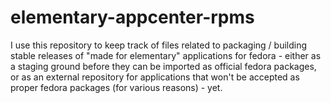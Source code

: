 # elementary-appcenter-rpms

I use this repository to keep track of files related to packaging / building
stable releases of "made for elementary" applications for fedora - either as a
staging ground before they can be imported as official fedora packages, or as
an external repository for applications that won't be accepted as proper fedora
packages (for various reasons) - yet.

